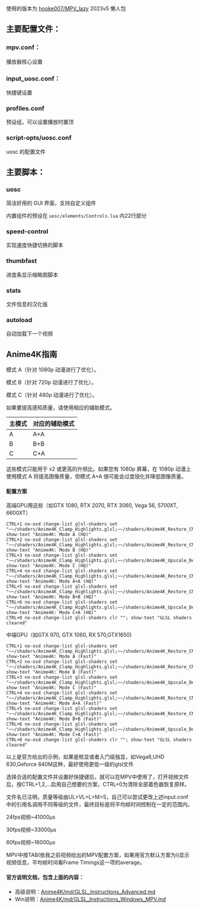 ###  #

使用的版本为 [hooke007/MPV_lazy](https://github.com/hooke007/MPV_lazy) 2023v5 懒人包

## 主要配置文件：

### mpv.conf：

播放器核心设置

### input_uosc.conf：

快捷键设置

### profiles.conf

预设组，可以设置播放时置顶

### script-opts/uosc.conf

uosc 的配置文件

## 主要脚本：

### uosc

简洁好用的 GUI 界面，支持自定义组件

内置组件的预设在 `uosc/elements/Controls.lua` 内22行部分

### speed-control

实现速度快捷切换的脚本

### thumbfast

进度条显示缩略图脚本

### stats

文件信息的汉化版

### autoload

自动加载下一个视频



## Anime4K指南

模式 A（针对 1080p 动漫进行了优化）。

模式 B（针对 720p 动漫进行了优化）。

模式 C（针对 480p 动漫进行了优化）。

如果要提高感知质量，请使用相应的辅助模式。

| 主模式 | 对应的辅助模式 |
| ------ | -------------- |
| A      | A+A            |
| B      | B+B            |
| C      | C+A            |

这些模式只能用于 x2 或更高的升频比。如果您有 1080p 屏幕，在 1080p 动漫上使用模式 A 将提高图像质量，但模式 A+A 很可能会过度锐化并降低图像质量。

#### 配置方案

高端GPU用这些（如GTX 1080, RTX 2070, RTX 3060, Vega 56, 5700XT, 6600XT）

```
CTRL+1 no-osd change-list glsl-shaders set "~~/shaders/Anime4K_Clamp_Highlights.glsl;~~/shaders/Anime4K_Restore_CNN_VL.glsl;~~/shaders/Anime4K_Upscale_CNN_x2_VL.glsl;~~/shaders/Anime4K_AutoDownscalePre_x2.glsl;~~/shaders/Anime4K_AutoDownscalePre_x4.glsl;~~/shaders/Anime4K_Upscale_CNN_x2_M.glsl"; show-text "Anime4K: Mode A (HQ)"
CTRL+2 no-osd change-list glsl-shaders set "~~/shaders/Anime4K_Clamp_Highlights.glsl;~~/shaders/Anime4K_Restore_CNN_Soft_VL.glsl;~~/shaders/Anime4K_Upscale_CNN_x2_VL.glsl;~~/shaders/Anime4K_AutoDownscalePre_x2.glsl;~~/shaders/Anime4K_AutoDownscalePre_x4.glsl;~~/shaders/Anime4K_Upscale_CNN_x2_M.glsl"; show-text "Anime4K: Mode B (HQ)"
CTRL+3 no-osd change-list glsl-shaders set "~~/shaders/Anime4K_Clamp_Highlights.glsl;~~/shaders/Anime4K_Upscale_Denoise_CNN_x2_VL.glsl;~~/shaders/Anime4K_AutoDownscalePre_x2.glsl;~~/shaders/Anime4K_AutoDownscalePre_x4.glsl;~~/shaders/Anime4K_Upscale_CNN_x2_M.glsl"; show-text "Anime4K: Mode C (HQ)"
CTRL+4 no-osd change-list glsl-shaders set "~~/shaders/Anime4K_Clamp_Highlights.glsl;~~/shaders/Anime4K_Restore_CNN_VL.glsl;~~/shaders/Anime4K_Upscale_CNN_x2_VL.glsl;~~/shaders/Anime4K_Restore_CNN_M.glsl;~~/shaders/Anime4K_AutoDownscalePre_x2.glsl;~~/shaders/Anime4K_AutoDownscalePre_x4.glsl;~~/shaders/Anime4K_Upscale_CNN_x2_M.glsl"; show-text "Anime4K: Mode A+A (HQ)"
CTRL+5 no-osd change-list glsl-shaders set "~~/shaders/Anime4K_Clamp_Highlights.glsl;~~/shaders/Anime4K_Restore_CNN_Soft_VL.glsl;~~/shaders/Anime4K_Upscale_CNN_x2_VL.glsl;~~/shaders/Anime4K_AutoDownscalePre_x2.glsl;~~/shaders/Anime4K_AutoDownscalePre_x4.glsl;~~/shaders/Anime4K_Restore_CNN_Soft_M.glsl;~~/shaders/Anime4K_Upscale_CNN_x2_M.glsl"; show-text "Anime4K: Mode B+B (HQ)"
CTRL+6 no-osd change-list glsl-shaders set "~~/shaders/Anime4K_Clamp_Highlights.glsl;~~/shaders/Anime4K_Upscale_Denoise_CNN_x2_VL.glsl;~~/shaders/Anime4K_AutoDownscalePre_x2.glsl;~~/shaders/Anime4K_AutoDownscalePre_x4.glsl;~~/shaders/Anime4K_Restore_CNN_M.glsl;~~/shaders/Anime4K_Upscale_CNN_x2_M.glsl"; show-text "Anime4K: Mode C+A (HQ)"
CTRL+0 no-osd change-list glsl-shaders clr ""; show-text "GLSL shaders cleared"
```

中端GPU（如GTX 970, GTX 1060, RX 570,GTX1650)

```
CTRL+1 no-osd change-list glsl-shaders set "~~/shaders/Anime4K_Clamp_Highlights.glsl;~~/shaders/Anime4K_Restore_CNN_M.glsl;~~/shaders/Anime4K_Upscale_CNN_x2_M.glsl;~~/shaders/Anime4K_AutoDownscalePre_x2.glsl;~~/shaders/Anime4K_AutoDownscalePre_x4.glsl;~~/shaders/Anime4K_Upscale_CNN_x2_S.glsl"; show-text "Anime4K: Mode A (Fast)"
CTRL+2 no-osd change-list glsl-shaders set "~~/shaders/Anime4K_Clamp_Highlights.glsl;~~/shaders/Anime4K_Restore_CNN_Soft_M.glsl;~~/shaders/Anime4K_Upscale_CNN_x2_M.glsl;~~/shaders/Anime4K_AutoDownscalePre_x2.glsl;~~/shaders/Anime4K_AutoDownscalePre_x4.glsl;~~/shaders/Anime4K_Upscale_CNN_x2_S.glsl"; show-text "Anime4K: Mode B (Fast)"
CTRL+3 no-osd change-list glsl-shaders set "~~/shaders/Anime4K_Clamp_Highlights.glsl;~~/shaders/Anime4K_Upscale_Denoise_CNN_x2_M.glsl;~~/shaders/Anime4K_AutoDownscalePre_x2.glsl;~~/shaders/Anime4K_AutoDownscalePre_x4.glsl;~~/shaders/Anime4K_Upscale_CNN_x2_S.glsl"; show-text "Anime4K: Mode C (Fast)"
CTRL+4 no-osd change-list glsl-shaders set "~~/shaders/Anime4K_Clamp_Highlights.glsl;~~/shaders/Anime4K_Restore_CNN_M.glsl;~~/shaders/Anime4K_Upscale_CNN_x2_M.glsl;~~/shaders/Anime4K_Restore_CNN_S.glsl;~~/shaders/Anime4K_AutoDownscalePre_x2.glsl;~~/shaders/Anime4K_AutoDownscalePre_x4.glsl;~~/shaders/Anime4K_Upscale_CNN_x2_S.glsl"; show-text "Anime4K: Mode A+A (Fast)"
CTRL+5 no-osd change-list glsl-shaders set "~~/shaders/Anime4K_Clamp_Highlights.glsl;~~/shaders/Anime4K_Restore_CNN_Soft_M.glsl;~~/shaders/Anime4K_Upscale_CNN_x2_M.glsl;~~/shaders/Anime4K_AutoDownscalePre_x2.glsl;~~/shaders/Anime4K_AutoDownscalePre_x4.glsl;~~/shaders/Anime4K_Restore_CNN_Soft_S.glsl;~~/shaders/Anime4K_Upscale_CNN_x2_S.glsl"; show-text "Anime4K: Mode B+B (Fast)"
CTRL+6 no-osd change-list glsl-shaders set "~~/shaders/Anime4K_Clamp_Highlights.glsl;~~/shaders/Anime4K_Upscale_Denoise_CNN_x2_M.glsl;~~/shaders/Anime4K_AutoDownscalePre_x2.glsl;~~/shaders/Anime4K_AutoDownscalePre_x4.glsl;~~/shaders/Anime4K_Restore_CNN_S.glsl;~~/shaders/Anime4K_Upscale_CNN_x2_S.glsl"; show-text "Anime4K: Mode C+A (Fast)"
CTRL+0 no-osd change-list glsl-shaders clr ""; show-text "GLSL shaders cleared"
```

以上是官方给出的示例，如果是核显或者入门级独显，如Vega8,UHD 630,Geforce 840M这种，最好使用更低一级的glsl文件

选择合适的配置文件并设置好快捷键后，就可以在MPV中使用了，打开视频文件后，按CTRL+1,2,...启用自己想要的方案，CTRL+0为清除全部着色器恢复原样。

文件名已注明，质量等级由UL>VL>L>M>S，自己可以尝试更改上述input.conf中的引用名调用不同等级的文件，最终目标是将平均帧时间控制在一定的范围内。

24fps视频~41000μs

30fps视频~33000μs

60fps视频~16000μs


MPV中按TAB(依我之前视频给出的MPV配置方案，如果用官方默认方案为i)显示视频信息，平均帧时间看Frame Timings这一项的average。

#### 官方说明文档，包含上面的内容：

- 高级说明：[Anime4K/md/GLSL_Instructions_Advanced.md](https://github.com/bloc97/Anime4K/blob/8e39551ce96ed172605c89b7dd8be855b5502cc9/md/GLSL_Instructions_Advanced.md#advanced-usage-instructions-glsl--mpv-v4x)
- Win说明：[Anime4K/md/GLSL_Instructions_Windows_MPV.md](https://github.com/bloc97/Anime4K/blob/8e39551ce96ed172605c89b7dd8be855b5502cc9/md/GLSL_Instructions_Windows_MPV.md)

